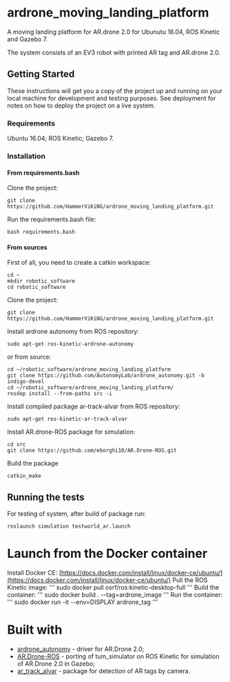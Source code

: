 # ardrone_moving_landing_platform
A moving landing platform for AR.drone 2.0 for Ubunutu 16.04, ROS Kinetic and Gazebo 7. 

The system consists of an EV3 robot with printed AR tag and AR.drone 2.0.

## Getting Started

These instructions will get you a copy of the project up and running on your local machine for development and testing purposes. See deployment for notes on how to deploy the project on a live system.

### Requirements

Ubuntu 16.04;
ROS Kinetic;
Gazebo 7.

### Installation

#### From requirements.bash
Clone the project:
```
git clone https://github.com/HammerViKiNG/ardrone_moving_landing_platform.git
```
Run the requirements.bash file:
```
bash requirements.bash
```

#### From sources 

First of all, you need to create a catkin workspace:
```
cd ~
mkdir robotic_software
cd robotic_software
```

Clone the project:
```
git clone https://github.com/HammerViKiNG/ardrone_moving_landing_platform.git
```

Install ardrone autonomy from ROS repository:
```
sudo apt-get ros-kinetic-ardrone-autonomy
```

or from source:
```
cd ~/robotic_software/ardrone_moving_landing_platform
git clone https://github.com/AutonomyLab/ardrone_autonomy.git -b indigo-devel
cd ~/robotic_software/ardrone_moving_landing_platform/
rosdep install --from-paths src -i
```

Install compiled package ar-track-alvar from ROS repository:
```
sudo apt-get ros-kinetic-ar-track-alvar
```

Install AR.drone-ROS package for simulation:
```
cd src
git clone https://github.com/eborghi10/AR.Drone-ROS.git
```

Build the package
```
catkin_make
```

## Running the tests

For testing of system, after build of package run:
```
roslaunch simulation testworld_ar.launch
```

# Launch from the Docker container

Install Docker CE: 
[https://docs.docker.com/install/linux/docker-ce/ubuntu/](https://docs.docker.com/install/linux/docker-ce/ubuntu/)
Pull the ROS Kinetic image:
'''
sudo docker pull osrf/ros:kinetic-desktop-full
'''
Build the container:
'''
sudo docker build . --tag=ardrone_image
'''
Run the container:
'''
sudo docker run -it --env=DISPLAY ardrone_tag
'''

# Built with

* [ardrone_autonomy](http://wiki.ros.org/ardrone_autonomy) - driver for AR.Drone 2.0;
* [AR.Drone-ROS](https://github.com/eborghi10/AR.Drone-ROS) - porting of tum_simulator on ROS Kinetic for simulation of AR.Drone 2.0 in Gazebo;
* [ar_track_alvar](http://wiki.ros.org/ar_track_alvar) - package for detection of AR tags by camera.
